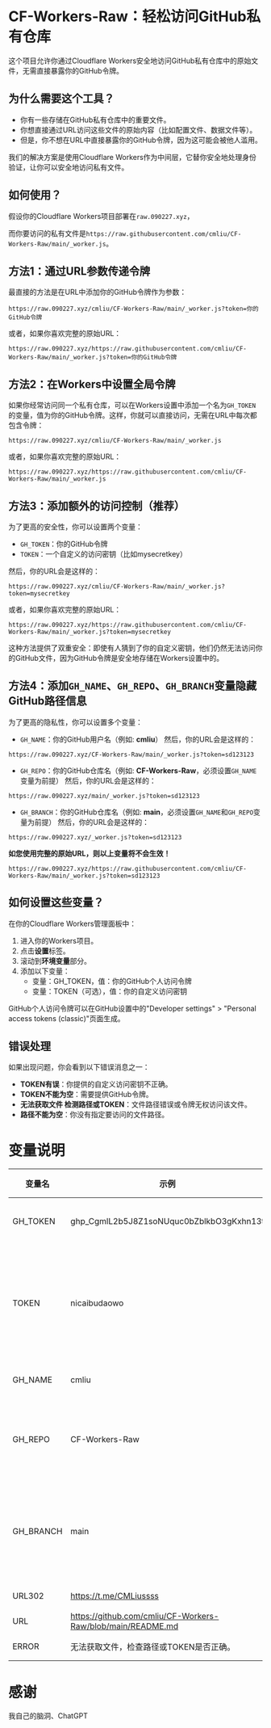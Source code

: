 # CF-Workers-Raw：轻松访问GitHub私有仓库
这个项目允许你通过Cloudflare Workers安全地访问GitHub私有仓库中的原始文件，无需直接暴露你的GitHub令牌。
## 为什么需要这个工具？

- 你有一些存储在GitHub私有仓库中的重要文件。
- 你想直接通过URL访问这些文件的原始内容（比如配置文件、数据文件等）。
- 但是，你不想在URL中直接暴露你的GitHub令牌，因为这可能会被他人滥用。

我们的解决方案是使用Cloudflare Workers作为中间层，它替你安全地处理身份验证，让你可以安全地访问私有文件。
## 如何使用？
假设你的Cloudflare Workers项目部署在`raw.090227.xyz`，

而你要访问的私有文件是`https://raw.githubusercontent.com/cmliu/CF-Workers-Raw/main/_worker.js`。

## 方法1：通过URL参数传递令牌
最直接的方法是在URL中添加你的GitHub令牌作为参数：
```url
https://raw.090227.xyz/cmliu/CF-Workers-Raw/main/_worker.js?token=你的GitHub令牌
```
或者，如果你喜欢完整的原始URL：
```url
https://raw.090227.xyz/https://raw.githubusercontent.com/cmliu/CF-Workers-Raw/main/_worker.js?token=你的GitHub令牌
```

## 方法2：在Workers中设置全局令牌
如果你经常访问同一个私有仓库，可以在Workers设置中添加一个名为`GH_TOKEN`的变量，值为你的GitHub令牌。这样，你就可以直接访问，无需在URL中每次都包含令牌：
```url
https://raw.090227.xyz/cmliu/CF-Workers-Raw/main/_worker.js
```
或者，如果你喜欢完整的原始URL：
```url
https://raw.090227.xyz/https://raw.githubusercontent.com/cmliu/CF-Workers-Raw/main/_worker.js
```

## 方法3：添加额外的访问控制（推荐）
为了更高的安全性，你可以设置两个变量：

- `GH_TOKEN`：你的GitHub令牌
- `TOKEN`：一个自定义的访问密钥（比如mysecretkey）

然后，你的URL会是这样的：
```url
https://raw.090227.xyz/cmliu/CF-Workers-Raw/main/_worker.js?token=mysecretkey
```
或者，如果你喜欢完整的原始URL：
```url
https://raw.090227.xyz/https://raw.githubusercontent.com/cmliu/CF-Workers-Raw/main/_worker.js?token=mysecretkey
```
这种方法提供了双重安全：即使有人猜到了你的自定义密钥，他们仍然无法访问你的GitHub文件，因为GitHub令牌是安全地存储在Workers设置中的。

## 方法4：添加`GH_NAME`、`GH_REPO`、`GH_BRANCH`变量**隐藏GitHub路径信息**

为了更高的隐私性，你可以设置多个变量：
- `GH_NAME`：你的GitHub用户名（例如: **cmliu**）
然后，你的URL会是这样的：
```url
https://raw.090227.xyz/CF-Workers-Raw/main/_worker.js?token=sd123123
```

- `GH_REPO`：你的GitHub仓库名（例如: **CF-Workers-Raw**，必须设置`GH_NAME`变量为前提）
然后，你的URL会是这样的：
```url
https://raw.090227.xyz/main/_worker.js?token=sd123123
```

- `GH_BRANCH`：你的GitHub仓库名（例如: **main**，必须设置`GH_NAME`和`GH_REPO`变量为前提）
然后，你的URL会是这样的：
```url
https://raw.090227.xyz/_worker.js?token=sd123123
```

**如您使用完整的原始URL，则以上变量将不会生效！**
```url
https://raw.090227.xyz/https://raw.githubusercontent.com/cmliu/CF-Workers-Raw/main/_worker.js?token=sd123123
```

## 如何设置这些变量？

在你的Cloudflare Workers管理面板中：

1. 进入你的Workers项目。
2. 点击**设置**标签。
3. 滚动到**环境变量**部分。
4. 添加以下变量：
   - 变量：GH_TOKEN，值：你的GitHub个人访问令牌
   - 变量：TOKEN（可选），值：你的自定义访问密钥
     
GitHub个人访问令牌可以在GitHub设置中的"Developer settings" > "Personal access tokens (classic)"页面生成。

## 错误处理

如果出现问题，你会看到以下错误消息之一：

- **TOKEN有误**：你提供的自定义访问密钥不正确。
- **TOKEN不能为空**：需要提供GitHub令牌。
- **无法获取文件 检测路径或TOKEN**：文件路径错误或令牌无权访问该文件。
- **路径不能为空**：你没有指定要访问的文件路径。

# 变量说明
| 变量名 | 示例 | 必填 | 备注 | 
|--|--|--|--|
| GH_TOKEN| ghp_CgmlL2b5J8Z1soNUquc0bZblkbO3gKxhn13t| ❌| 您的GitHub令牌 **token**|
| TOKEN| nicaibudaowo | ❌| `GH_TOKEN`和`TOKEN`同时存在的时候会作为访问鉴权，单独赋值时的效果与`GH_TOKEN`相同|
| GH_NAME| cmliu | ❌| 你的GitHub用户名 |
| GH_REPO| CF-Workers-Raw | ❌| 你的GitHub仓库(必须设置`GH_NAME`变量为前提) |
| GH_BRANCH| main | ❌| 你的GitHub仓库(必须设置`GH_NAME`和`GH_REPO`变量为前提) |
| URL302 | https://t.me/CMLiussss |❌| 主页302跳转 |
| URL | https://github.com/cmliu/CF-Workers-Raw/blob/main/README.md |❌| 主页伪装 |
| ERROR | 无法获取文件，检查路径或TOKEN是否正确。 |❌| 自定义错误提示 |

# 感谢
我自己的脑洞、ChatGPT
